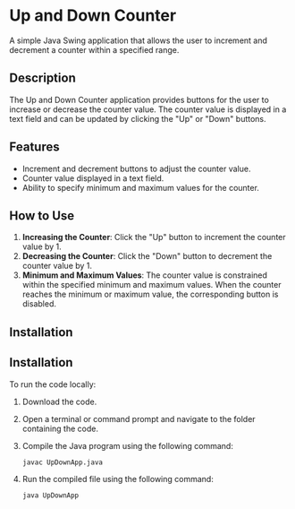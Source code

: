 # Up and Down Counter

A simple Java Swing application that allows the user to increment and decrement a counter within a specified range.

## Description

The Up and Down Counter application provides buttons for the user to increase or decrease the counter value. The counter value is displayed in a text field and can be updated by clicking the "Up" or "Down" buttons.

## Features

- Increment and decrement buttons to adjust the counter value.
- Counter value displayed in a text field.
- Ability to specify minimum and maximum values for the counter.

## How to Use

1. **Increasing the Counter**: Click the "Up" button to increment the counter value by 1.
2. **Decreasing the Counter**: Click the "Down" button to decrement the counter value by 1.
3. **Minimum and Maximum Values**: The counter value is constrained within the specified minimum and maximum values. When the counter reaches the minimum or maximum value, the corresponding button is disabled.

## Installation
## Installation

To run the code locally:

1. Download the code.
2. Open a terminal or command prompt and navigate to the folder containing the code.
3. Compile the Java program using the following command:

    ```
    javac UpDownApp.java
    ```

4. Run the compiled file using the following command:

    ```
    java UpDownApp
    ```
